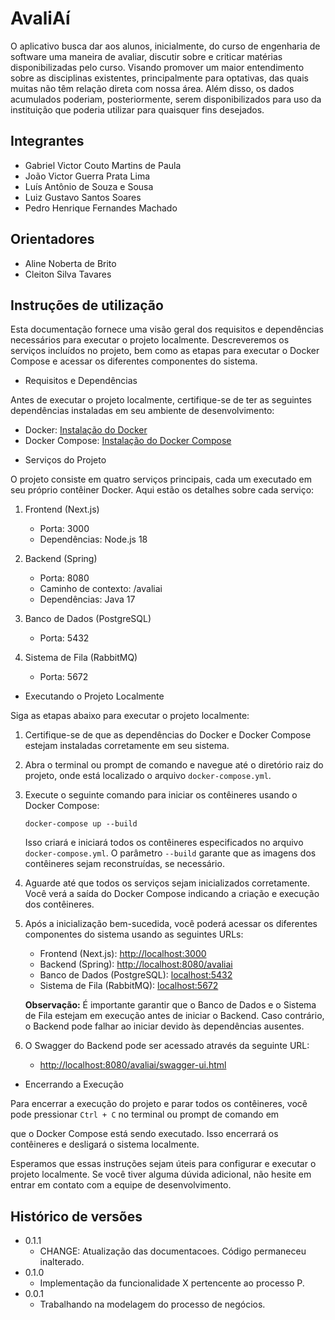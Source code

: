 # AvaliAí

O aplicativo busca dar aos alunos, inicialmente, do curso de engenharia de software uma maneira de avaliar, discutir sobre e criticar matérias disponibilizadas pelo curso. Visando promover um maior entendimento sobre as disciplinas existentes, principalmente para optativas, das quais muitas não têm relação direta com nossa área. Além disso, os dados acumulados poderiam, posteriormente, serem disponibilizados para uso da instituição que poderia utilizar para quaisquer fins desejados.

## Integrantes

* Gabriel Victor Couto Martins de Paula
* João Victor Guerra Prata Lima
* Luís Antônio de Souza e Sousa
* Luiz Gustavo Santos Soares
* Pedro Henrique Fernandes Machado

## Orientadores

* Aline Noberta de Brito
* Cleiton Silva Tavares

## Instruções de utilização

Esta documentação fornece uma visão geral dos requisitos e dependências necessários para executar o projeto localmente. Descreveremos os serviços incluídos no projeto, bem como as etapas para executar o Docker Compose e acessar os diferentes componentes do sistema.

* Requisitos e Dependências

Antes de executar o projeto localmente, certifique-se de ter as seguintes dependências instaladas em seu ambiente de desenvolvimento:

- Docker: [Instalação do Docker](https://docs.docker.com/get-docker/)
- Docker Compose: [Instalação do Docker Compose](https://docs.docker.com/compose/install/)

* Serviços do Projeto

O projeto consiste em quatro serviços principais, cada um executado em seu próprio contêiner Docker. Aqui estão os detalhes sobre cada serviço:

1. Frontend (Next.js)
   - Porta: 3000
   - Dependências: Node.js 18

2. Backend (Spring)
   - Porta: 8080
   - Caminho de contexto: /avaliai
   - Dependências: Java 17

3. Banco de Dados (PostgreSQL)
   - Porta: 5432

4. Sistema de Fila (RabbitMQ)
   - Porta: 5672

* Executando o Projeto Localmente

Siga as etapas abaixo para executar o projeto localmente:

1. Certifique-se de que as dependências do Docker e Docker Compose estejam instaladas corretamente em seu sistema.

2. Abra o terminal ou prompt de comando e navegue até o diretório raiz do projeto, onde está localizado o arquivo `docker-compose.yml`.

3. Execute o seguinte comando para iniciar os contêineres usando o Docker Compose:

   ```
   docker-compose up --build
   ```

   Isso criará e iniciará todos os contêineres especificados no arquivo `docker-compose.yml`. O parâmetro `--build` garante que as imagens dos contêineres sejam reconstruídas, se necessário.

4. Aguarde até que todos os serviços sejam inicializados corretamente. Você verá a saída do Docker Compose indicando a criação e execução dos contêineres.

5. Após a inicialização bem-sucedida, você poderá acessar os diferentes componentes do sistema usando as seguintes URLs:

   - Frontend (Next.js): [http://localhost:3000](http://localhost:3000)
   - Backend (Spring): [http://localhost:8080/avaliai](http://localhost:8080/avaliai)
   - Banco de Dados (PostgreSQL): [localhost:5432](localhost:5432)
   - Sistema de Fila (RabbitMQ): [localhost:5672](localhost:5672)

   **Observação:** É importante garantir que o Banco de Dados e o Sistema de Fila estejam em execução antes de iniciar o Backend. Caso contrário, o Backend pode falhar ao iniciar devido às dependências ausentes.

6. O Swagger do Backend pode ser acessado através da seguinte URL:
   - [http://localhost:8080/avaliai/swagger-ui.html](http://localhost:8080/avaliai/swagger-ui.html)

* Encerrando a Execução

Para encerrar a execução do projeto e parar todos os contêineres, você pode pressionar `Ctrl + C` no terminal ou prompt de comando em

 que o Docker Compose está sendo executado. Isso encerrará os contêineres e desligará o sistema localmente.

Esperamos que essas instruções sejam úteis para configurar e executar o projeto localmente. Se você tiver alguma dúvida adicional, não hesite em entrar em contato com a equipe de desenvolvimento.


## Histórico de versões

* 0.1.1
    * CHANGE: Atualização das documentacoes. Código permaneceu inalterado.
* 0.1.0
    * Implementação da funcionalidade X pertencente ao processo P.
* 0.0.1
    * Trabalhando na modelagem do processo de negócios.

